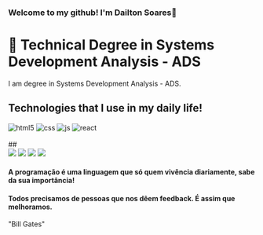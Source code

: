### Welcome to my github! I'm Dailton Soares👋


# 🔭 Technical Degree in Systems Development Analysis - ADS
I am degree in Systems Development Analysis - ADS.


## Technologies that I use in my daily life!

<div style="display: inline_block">
  
  <img align="center" alt="html5" src="https://img.shields.io/badge/HTML5-E34F26?style=for-the-badge&logo=html5&logoColor=white" />
  <img align="center" alt="css" src="https://img.shields.io/badge/CSS3-1572B6?style=for-the-badge&logo=css3&logoColor=white" />
  <img align="center" alt="js" src="https://img.shields.io/badge/JavaScript-F7DF1E?style=for-the-badge&logo=javascript&logoColor=black" />
  <img align="center" alt="react" src="https://img.shields.io/badge/React-20232A?style=for-the-badge&logo=react&logoColor=61DAFB" />
 
</div><br/>
 ##
 
<div> 
  <a href="youtube" target="_blank"><img src="https://img.shields.io/badge/YouTube-FF0000?style=for-the-badge&logo=youtube&logoColor=white" target="_blank"></a>
  <a href="instagram" target="_blank"><img src="https://img.shields.io/badge/-Instagram-%23E4405F?style=for-the-badge&logo=instagram&logoColor=white" target="_blank"></a>
  <a href = "gmail"><img src="https://img.shields.io/badge/-Gmail-%23333?style=for-the-badge&logo=gmail&logoColor=white" target="_blank"></a>
  <a href="linkedin" target="_blank"><img src="https://img.shields.io/badge/-LinkedIn-%230077B5?style=for-the-badge&logo=linkedin&logoColor=white" target="_blank"></a> 
  
</div>

 <h4>A programação é uma linguagem que só quem vivência diariamente, sabe da sua importância!<br></h4>
  <p></p>
<h4>Todos precisamos de pessoas que nos dêem feedback. É assim que melhoramos.</h4> <right>"Bill Gates"</right>
